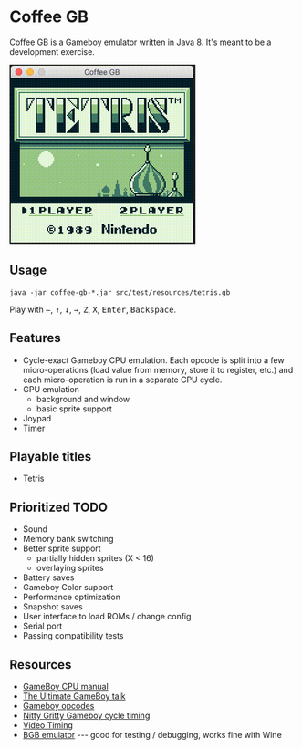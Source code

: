 # Coffee GB

Coffee GB is a Gameboy emulator written in Java 8. It's meant to be a development exercise.

![Coffee GB running Tetris](doc/tetris.gif)

## Usage

    java -jar coffee-gb-*.jar src/test/resources/tetris.gb

Play with <kbd>&larr;</kbd>, <kbd>&uarr;</kbd>, <kbd>&darr;</kbd>, <kbd>&rarr;</kbd>, <kbd>Z</kbd>, <kbd>X</kbd>, <kbd>Enter</kbd>, <kbd>Backspace</kbd>.

## Features

* Cycle-exact Gameboy CPU emulation. Each opcode is split into a few micro-operations (load value from memory, store it to register, etc.) and each micro-operation is run in a separate CPU cycle.
* GPU emulation
    * background and window
    * basic sprite support
* Joypad
* Timer

## Playable titles

* Tetris

## Prioritized TODO

* Sound
* Memory bank switching
* Better sprite support
    * partially hidden sprites (X < 16)
    * overlaying sprites
* Battery saves
* Gameboy Color support
* Performance optimization
* Snapshot saves
* User interface to load ROMs / change config
* Serial port
* Passing compatibility tests

## Resources

* [GameBoy CPU manual](http://marc.rawer.de/Gameboy/Docs/GBCPUman.pdf)
* [The Ultimate GameBoy talk](https://www.youtube.com/watch?v=HyzD8pNlpwI)
* [Gameboy opcodes](http://pastraiser.com/cpu/gameboy/gameboy_opcodes.html)
* [Nitty Gritty Gameboy cycle timing](http://blog.kevtris.org/blogfiles/Nitty%20Gritty%20Gameboy%20VRAM%20Timing.txt)
* [Video Timing](https://github.com/jdeblese/gbcpu/wiki/Video-Timing)
* [BGB emulator](http://bgb.bircd.org/) --- good for testing / debugging, works fine with Wine